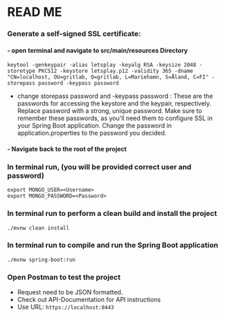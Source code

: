 # READ ME

### Generate a self-signed SSL certificate:

#### - open terminal and navigate to src/main/resources Directory

    keytool -genkeypair -alias letsplay -keyalg RSA -keysize 2048 -storetype PKCS12 -keystore letsplay.p12 -validity 365 -dname "CN=localhost, OU=gritlab, O=gritlab, L=Mariehamn, S=Åland, C=FI" -storepass password -keypass password

- change storepass password and -keypass password
 : These are the passwords for accessing the keystore and the keypair, respectively. Replace password with a strong, unique password. Make sure to remember these passwords, as you'll need them to configure SSL in your Spring Boot application. Change the password in application.properties to the password you decided.


#### - Navigate back to the root of the project

### In terminal run, (you will be provided correct user and password)
    export MONGO_USER=<Username>
    export MONGO_PASSWORD=<Password>


### In terminal  run to perform a clean build and install the project

    ./mvnw clean install

### In terminal run to compile and run the Spring Boot application

    ./mvnw spring-boot:run

### Open Postman to test the project

- Request need to be JSON formatted.
- Check out API-Documentation for API instructions
- Use URL: `https://localhost:8443`


